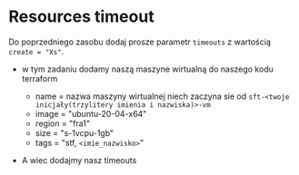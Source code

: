 # Resources timeout
Do poprzedniego zasobu dodaj prosze parametr `timeouts` z wartością `create = "Xs"`.

- w tym zadaniu dodamy naszą maszyne wirtualną do naszego kodu terraform
    - name = nazwa maszyny wirtualnej niech zaczyna sie od `sft-<twoje inicjały(trzylitery imienia i nazwiska)>-vm`
    - image = "ubuntu-20-04-x64"
    - region = "fra1"
    - size = "s-1vcpu-1gb"
    - tags = "stf, `<imie_nazwisko>`"

- A wiec dodajmy nasz timeouts